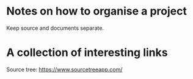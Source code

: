 # Notes on how to organise a project

Keep source and documents separate.


# A collection of interesting links

Source tree: https://www.sourcetreeapp.com/